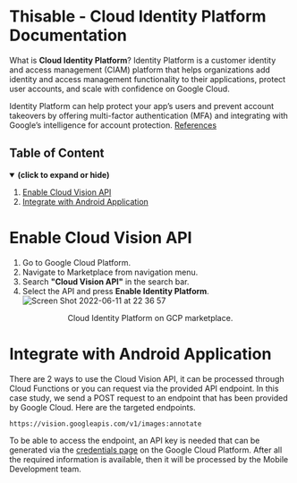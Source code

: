 # Thisable - Cloud Identity Platform Documentation

What is **Cloud Identity Platform**? Identity Platform is a customer identity and access management (CIAM) platform that helps organizations add identity and access management functionality to their applications, protect user accounts, and scale with confidence on Google Cloud.

Identity Platform can help protect your app’s users and prevent account takeovers by offering multi-factor authentication (MFA) and integrating with Google’s intelligence for account protection. [References](https://cloud.google.com/identity-platform)

## Table of Content

<details open>
<summary><b>(click to expand or hide)</b></summary>
<!-- MarkdownTOC -->

1. [Enable Cloud Vision API](#enable-vision-api)
1. [Integrate with Android Application](#integrate-vision-api)
  
<!-- /MarkdownTOC -->
</details>

<a id="enable-vision-api"></a>
# Enable Cloud Vision API

1. Go to Google Cloud Platform.
2. Navigate to Marketplace from navigation menu.
3. Search **"Cloud Vision API"** in the search bar.
4. Select the API and press **Enable Identity Platform**.
![Screen Shot 2022-06-11 at 22 36 57](https://user-images.githubusercontent.com/50565813/173195089-03361902-5b51-434c-8104-3bc44cfef0cd.png)
<div align="center">Cloud Identity Platform on GCP marketplace.</div>

<a id="integrate-vision-api"></a>
# Integrate with Android Application

There are 2 ways to use the Cloud Vision API, it can be processed through Cloud Functions or you can request via the provided API endpoint. In this case study, we send a POST request to an endpoint that has been provided by Google Cloud. Here are the targeted endpoints.

```
https://vision.googleapis.com/v1/images:annotate
```

To be able to access the endpoint, an API key is needed that can be generated via the [credentials page](https://console.cloud.google.com/apis/credentials?project=_&authuser=0) on the Google Cloud Platform. After all the required information is available, then it will be processed by the Mobile Development team.

